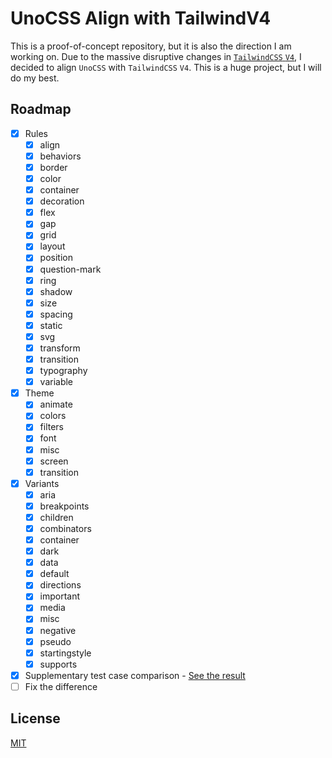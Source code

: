 # UnoCSS Align with TailwindV4

This is a proof-of-concept repository, but it is also the direction I am working on. Due to the massive disruptive changes in [`TailwindCSS`  `V4`](https://tailwindcss.com/docs/v4-beta), I decided to align `UnoCSS` with `TailwindCSS` `V4`. This is a huge project, but I will do my best.

## Roadmap

- [x] Rules
  - [x] align
  - [x] behaviors
  - [x] border
  - [x] color
  - [x] container
  - [x] decoration
  - [x] flex
  - [x] gap
  - [x] grid
  - [x] layout
  - [x] position
  - [x] question-mark
  - [x] ring
  - [x] shadow
  - [x] size
  - [x] spacing
  - [x] static
  - [x] svg
  - [x] transform
  - [x] transition
  - [x] typography
  - [x] variable
- [x] Theme
  - [x] animate
  - [x] colors
  - [x] filters
  - [x] font
  - [x] misc
  - [x] screen
  - [x] transition
- [x] Variants
  - [x] aria
  - [x] breakpoints
  - [x] children
  - [x] combinators
  - [x] container
  - [x] dark
  - [x] data
  - [x] default
  - [x] directions
  - [x] important
  - [x] media
  - [x] misc
  - [x] negative
  - [x] pseudo
  - [x] startingstyle
  - [x] supports

- [x] Supplementary test case comparison - [See the result](./packages/preset-uno-next/test/fixtures/token-different.test.md)
- [ ] Fix the difference

## License

[MIT](./LICENSE)
